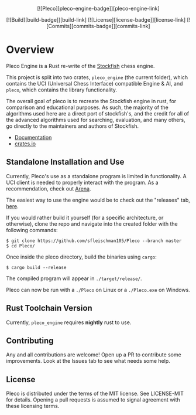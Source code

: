 <div align="center">

[![Pleco][pleco-engine-badge]][pleco-engine-link]

[![Build][build-badge]][build-link]
[![License][license-badge]][license-link]
[![Commits][commits-badge]][commits-link]

</div>

# Overview

Pleco Engine is a Rust re-write of the [Stockfish](https://stockfishchess.org/) chess engine.

This project is split into two crates, `pleco_engine` (the current folder), which contains the
UCI (Universal Chess Interface) compatible Engine & AI, and `pleco`, which contains the library functionality.

The overall goal of pleco is to recreate the Stockfish engine in rust, for comparison and
educational purposes. As such, the majority of the algorithms used here are a direct port of stockfish's, and the
credit for all of the advanced algorithms used for searching, evaluation, and many others, go directly to the
maintainers and authors of Stockfish.

- [Documentation](https://docs.rs/pleco_engine)
- [crates.io](https://crates.io/crates/pleco_engine)

## Standalone Installation and Use

Currently, Pleco's use as a standalone program is limited in functionality. A UCI client is needed to properly interact with the program.
As a recommendation, check out [Arena](http://www.playwitharena.com/).

The easiest way to use the engine would be to check out the "releases" tab,
[here](https://github.com/sfleischman105/Pleco/releases).

If you would rather build it yourself (for a specific architecture, or otherwise), clone the repo
and navigate into the created folder with the following commands:

```
$ git clone https://github.com/sfleischman105/Pleco --branch master
$ cd Pleco/
```

Once inside the pleco directory, build the binaries using `cargo`:

```
$ cargo build --release
```

The compiled program will appear in `./target/release/`.

Pleco can now be run with a `./Pleco` on Linux or a `./Pleco.exe` on Windows.

## Rust Toolchain Version

Currently, `pleco_engine` requires **nightly** rust to use.

## Contributing

Any and all contributions are welcome! Open up a PR to contribute some improvements. Look at the Issues tab to see what needs some help.

## License

Pleco is distributed under the terms of the MIT license. See LICENSE-MIT for details. Opening a pull requests is assumed to signal agreement with these licensing terms.
